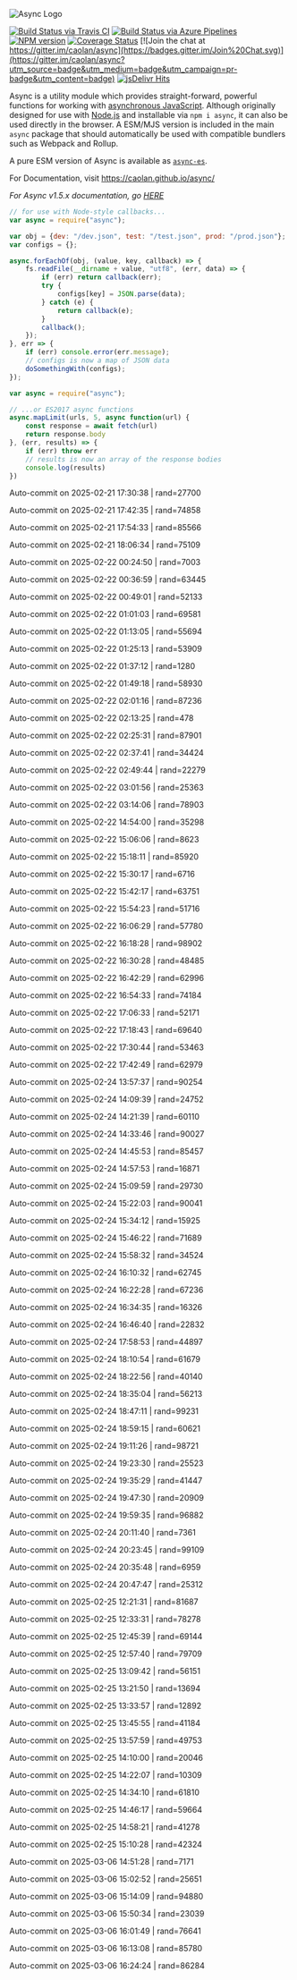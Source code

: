 ![Async Logo](https://raw.githubusercontent.com/caolan/async/master/logo/async-logo_readme.jpg)

[![Build Status via Travis CI](https://travis-ci.org/caolan/async.svg?branch=master)](https://travis-ci.org/caolan/async)
[![Build Status via Azure Pipelines](https://dev.azure.com/caolanmcmahon/async/_apis/build/status/caolan.async?branchName=master)](https://dev.azure.com/caolanmcmahon/async/_build/latest?definitionId=1&branchName=master)
[![NPM version](https://img.shields.io/npm/v/async.svg)](https://www.npmjs.com/package/async)
[![Coverage Status](https://coveralls.io/repos/caolan/async/badge.svg?branch=master)](https://coveralls.io/r/caolan/async?branch=master)
[![Join the chat at https://gitter.im/caolan/async](https://badges.gitter.im/Join%20Chat.svg)](https://gitter.im/caolan/async?utm_source=badge&utm_medium=badge&utm_campaign=pr-badge&utm_content=badge)
[![jsDelivr Hits](https://data.jsdelivr.com/v1/package/npm/async/badge?style=rounded)](https://www.jsdelivr.com/package/npm/async)

<!--
|Linux|Windows|MacOS|
|-|-|-|
|[![Linux Build Status](https://dev.azure.com/caolanmcmahon/async/_apis/build/status/caolan.async?branchName=master&jobName=Linux&configuration=Linux%20node_10_x)](https://dev.azure.com/caolanmcmahon/async/_build/latest?definitionId=1&branchName=master) | [![Windows Build Status](https://dev.azure.com/caolanmcmahon/async/_apis/build/status/caolan.async?branchName=master&jobName=Windows&configuration=Windows%20node_10_x)](https://dev.azure.com/caolanmcmahon/async/_build/latest?definitionId=1&branchName=master) | [![MacOS Build Status](https://dev.azure.com/caolanmcmahon/async/_apis/build/status/caolan.async?branchName=master&jobName=OSX&configuration=OSX%20node_10_x)](https://dev.azure.com/caolanmcmahon/async/_build/latest?definitionId=1&branchName=master)| -->

Async is a utility module which provides straight-forward, powerful functions for working with [asynchronous JavaScript](http://caolan.github.io/async/v3/global.html). Although originally designed for use with [Node.js](https://nodejs.org/) and installable via `npm i async`, it can also be used directly in the browser.  A ESM/MJS version is included in the main `async` package that should automatically be used with compatible bundlers such as Webpack and Rollup.

A pure ESM version of Async is available as [`async-es`](https://www.npmjs.com/package/async-es).

For Documentation, visit <https://caolan.github.io/async/>

*For Async v1.5.x documentation, go [HERE](https://github.com/caolan/async/blob/v1.5.2/README.md)*


```javascript
// for use with Node-style callbacks...
var async = require("async");

var obj = {dev: "/dev.json", test: "/test.json", prod: "/prod.json"};
var configs = {};

async.forEachOf(obj, (value, key, callback) => {
    fs.readFile(__dirname + value, "utf8", (err, data) => {
        if (err) return callback(err);
        try {
            configs[key] = JSON.parse(data);
        } catch (e) {
            return callback(e);
        }
        callback();
    });
}, err => {
    if (err) console.error(err.message);
    // configs is now a map of JSON data
    doSomethingWith(configs);
});
```

```javascript
var async = require("async");

// ...or ES2017 async functions
async.mapLimit(urls, 5, async function(url) {
    const response = await fetch(url)
    return response.body
}, (err, results) => {
    if (err) throw err
    // results is now an array of the response bodies
    console.log(results)
})
```

Auto-commit on 2025-02-21 17:30:38 | rand=27700

Auto-commit on 2025-02-21 17:42:35 | rand=74858

Auto-commit on 2025-02-21 17:54:33 | rand=85566

Auto-commit on 2025-02-21 18:06:34 | rand=75109

Auto-commit on 2025-02-22 00:24:50 | rand=7003

Auto-commit on 2025-02-22 00:36:59 | rand=63445

Auto-commit on 2025-02-22 00:49:01 | rand=52133

Auto-commit on 2025-02-22 01:01:03 | rand=69581

Auto-commit on 2025-02-22 01:13:05 | rand=55694

Auto-commit on 2025-02-22 01:25:13 | rand=53909

Auto-commit on 2025-02-22 01:37:12 | rand=1280

Auto-commit on 2025-02-22 01:49:18 | rand=58930

Auto-commit on 2025-02-22 02:01:16 | rand=87236

Auto-commit on 2025-02-22 02:13:25 | rand=478

Auto-commit on 2025-02-22 02:25:31 | rand=87901

Auto-commit on 2025-02-22 02:37:41 | rand=34424

Auto-commit on 2025-02-22 02:49:44 | rand=22279

Auto-commit on 2025-02-22 03:01:56 | rand=25363

Auto-commit on 2025-02-22 03:14:06 | rand=78903

Auto-commit on 2025-02-22 14:54:00 | rand=35298

Auto-commit on 2025-02-22 15:06:06 | rand=8623

Auto-commit on 2025-02-22 15:18:11 | rand=85920

Auto-commit on 2025-02-22 15:30:17 | rand=6716

Auto-commit on 2025-02-22 15:42:17 | rand=63751

Auto-commit on 2025-02-22 15:54:23 | rand=51716

Auto-commit on 2025-02-22 16:06:29 | rand=57780

Auto-commit on 2025-02-22 16:18:28 | rand=98902

Auto-commit on 2025-02-22 16:30:28 | rand=48485

Auto-commit on 2025-02-22 16:42:29 | rand=62996

Auto-commit on 2025-02-22 16:54:33 | rand=74184

Auto-commit on 2025-02-22 17:06:33 | rand=52171

Auto-commit on 2025-02-22 17:18:43 | rand=69640

Auto-commit on 2025-02-22 17:30:44 | rand=53463

Auto-commit on 2025-02-22 17:42:49 | rand=62979

Auto-commit on 2025-02-24 13:57:37 | rand=90254

Auto-commit on 2025-02-24 14:09:39 | rand=24752

Auto-commit on 2025-02-24 14:21:39 | rand=60110

Auto-commit on 2025-02-24 14:33:46 | rand=90027

Auto-commit on 2025-02-24 14:45:53 | rand=85457

Auto-commit on 2025-02-24 14:57:53 | rand=16871

Auto-commit on 2025-02-24 15:09:59 | rand=29730

Auto-commit on 2025-02-24 15:22:03 | rand=90041

Auto-commit on 2025-02-24 15:34:12 | rand=15925

Auto-commit on 2025-02-24 15:46:22 | rand=71689

Auto-commit on 2025-02-24 15:58:32 | rand=34524

Auto-commit on 2025-02-24 16:10:32 | rand=62745

Auto-commit on 2025-02-24 16:22:28 | rand=67236

Auto-commit on 2025-02-24 16:34:35 | rand=16326

Auto-commit on 2025-02-24 16:46:40 | rand=22832

Auto-commit on 2025-02-24 17:58:53 | rand=44897

Auto-commit on 2025-02-24 18:10:54 | rand=61679

Auto-commit on 2025-02-24 18:22:56 | rand=40140

Auto-commit on 2025-02-24 18:35:04 | rand=56213

Auto-commit on 2025-02-24 18:47:11 | rand=99231

Auto-commit on 2025-02-24 18:59:15 | rand=60621

Auto-commit on 2025-02-24 19:11:26 | rand=98721

Auto-commit on 2025-02-24 19:23:30 | rand=25523

Auto-commit on 2025-02-24 19:35:29 | rand=41447

Auto-commit on 2025-02-24 19:47:30 | rand=20909

Auto-commit on 2025-02-24 19:59:35 | rand=96882

Auto-commit on 2025-02-24 20:11:40 | rand=7361

Auto-commit on 2025-02-24 20:23:45 | rand=99109

Auto-commit on 2025-02-24 20:35:48 | rand=6959

Auto-commit on 2025-02-24 20:47:47 | rand=25312

Auto-commit on 2025-02-25 12:21:31 | rand=81687

Auto-commit on 2025-02-25 12:33:31 | rand=78278

Auto-commit on 2025-02-25 12:45:39 | rand=69144

Auto-commit on 2025-02-25 12:57:40 | rand=79709

Auto-commit on 2025-02-25 13:09:42 | rand=56151

Auto-commit on 2025-02-25 13:21:50 | rand=13694

Auto-commit on 2025-02-25 13:33:57 | rand=12892

Auto-commit on 2025-02-25 13:45:55 | rand=41184

Auto-commit on 2025-02-25 13:57:59 | rand=49753

Auto-commit on 2025-02-25 14:10:00 | rand=20046

Auto-commit on 2025-02-25 14:22:07 | rand=10309

Auto-commit on 2025-02-25 14:34:10 | rand=61810

Auto-commit on 2025-02-25 14:46:17 | rand=59664

Auto-commit on 2025-02-25 14:58:21 | rand=41278

Auto-commit on 2025-02-25 15:10:28 | rand=42324

Auto-commit on 2025-03-06 14:51:28 | rand=7171

Auto-commit on 2025-03-06 15:02:52 | rand=25651

Auto-commit on 2025-03-06 15:14:09 | rand=94880

Auto-commit on 2025-03-06 15:50:34 | rand=23039

Auto-commit on 2025-03-06 16:01:49 | rand=76641

Auto-commit on 2025-03-06 16:13:08 | rand=85780

Auto-commit on 2025-03-06 16:24:24 | rand=86284
